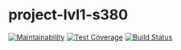 # project-lvl1-s380
[![Maintainability](https://api.codeclimate.com/v1/badges/49f6493dd4d48d914da5/maintainability)](https://codeclimate.com/github/Nastya-1000/project-lvl1-s380/maintainability)
[![Test Coverage](https://api.codeclimate.com/v1/badges/49f6493dd4d48d914da5/test_coverage)](https://codeclimate.com/github/Nastya-1000/project-lvl1-s380/test_coverage)
[![Build Status](https://travis-ci.org/Nastya-1000/project-lvl1-s380.svg?branch=master)](https://travis-ci.org/Nastya-1000/project-lvl1-s380)